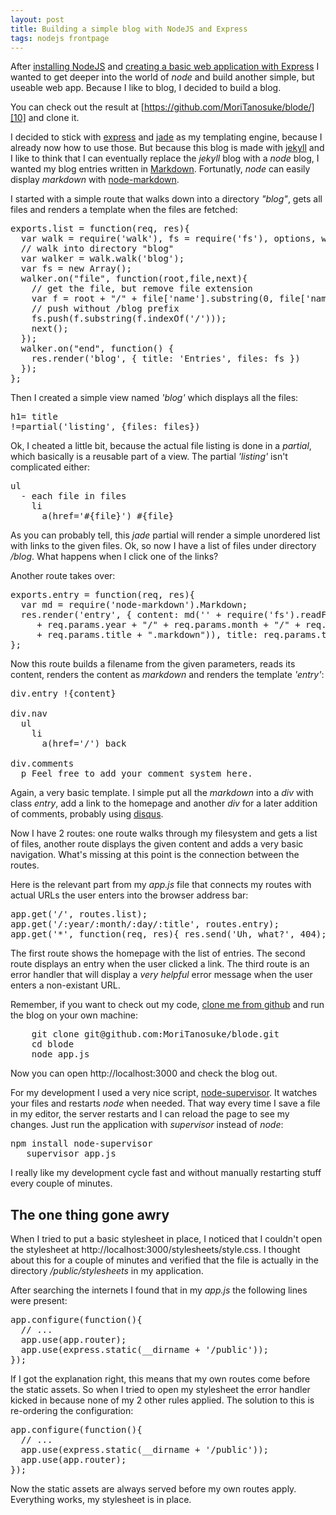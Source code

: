 ```yaml
---
layout: post
title: Building a simple blog with NodeJS and Express
tags: nodejs frontpage
---
```


After [installing NodeJS][0] and [creating a basic web application with
Express][1] I wanted to get deeper into the world of *node* and build
another simple, but useable web app. Because I like to blog, I decided
to build a blog.

You can check out the result at [https://github.com/MoriTanosuke/blode/][10]
and clone it.

I decided to stick with [express][2] and [jade][3] as my templating
engine, because I already now how to use those. But because this blog is
made with [jekyll][4] and I like to think that I can eventually replace
the *jekyll* blog with a *node* blog, I wanted my blog entries written
in [Markdown][5]. Fortunatly, *node* can easily display *markdown* with
[node-markdown][6].

I started with a simple route that walks down into a directory *"blog"*,
gets all files and renders a template when the files are fetched:

<pre class="brush: js">
exports.list = function(req, res){
  var walk = require('walk'), fs = require('fs'), options, walker;
  // walk into directory "blog"
  var walker = walk.walk('blog');
  var fs = new Array();
  walker.on("file", function(root,file,next){
    // get the file, but remove file extension
    var f = root + "/" + file['name'].substring(0, file['name'].lastIndexOf('.'));
    // push without /blog prefix
    fs.push(f.substring(f.indexOf('/')));
    next();
  });
  walker.on("end", function() {
    res.render('blog', { title: 'Entries', files: fs })
  });
};
</pre>

Then I created a simple view named *'blog'* which displays all the files:

<pre class="brush: js">
h1= title
!=partial('listing', {files: files})
</pre>

Ok, I cheated a little bit, because the actual file listing is done in a
*partial*, which basically is a reusable part of a view. The partial
*'listing'* isn't complicated either:

<pre class="brush: js">
ul
  - each file in files
    li 
      a(href='#{file}') #{file}
</pre>

As you can probably tell, this *jade* partial will render a simple unordered list with links
to the given files. Ok, so now I have a list of files under directory */blog*. What happens
when I click one of the links?

Another route takes over:

<pre class="brush: js">
exports.entry = function(req, res){
  var md = require('node-markdown').Markdown;
  res.render('entry', { content: md('' + require('fs').readFileSync('blog/'
     + req.params.year + "/" + req.params.month + "/" + req.params.day + "/"
     + req.params.title + ".markdown")), title: req.params.title });
};
</pre>

Now this route builds a filename from the given parameters, reads its 
content, renders the content as *markdown* and renders the template *'entry'*:

<pre>
div.entry !{content}

div.nav
  ul
    li
      a(href='/') back

div.comments
  p Feel free to add your comment system here. 
</pre>

Again, a very basic template. I simple put all the *markdown* into a 
*div* with class *entry*, add a link to the homepage and another *div*
for a later addition of comments, probably using [disqus][7].

Now I have 2 routes: one route walks through my filesystem and gets a list
of files, another route displays the given content and adds a very basic
navigation. What's missing at this point is the connection between the
routes.

Here is the relevant part from my *app.js* file that connects my routes
with actual URLs the user enters into the browser address bar:

<pre class="brush: js">
app.get('/', routes.list);
app.get('/:year/:month/:day/:title', routes.entry);
app.get('*', function(req, res){ res.send('Uh, what?', 404); });
</pre>

The first route shows the homepage with the list of entries. The second
route displays an entry when the user clicked a link. The third route is
an error handler that will display a *very helpful* error message when the
user enters a non-existant URL.

Remember, if you want to check out my code, [clone me from github][10] and run 
the blog on your own machine:

<pre class="brush: bash">
    git clone git@github.com:MoriTanosuke/blode.git
    cd blode
    node app.js
</pre>

Now you can open http://localhost:3000 and check the blog out.

For my development I used a very nice script, [node-supervisor][8]. It
watches your files and restarts *node* when needed. That way every time I
save a file in my editor, the server restarts and I can reload the page to
see my changes. Just run the application with *supervisor* instead of *node*:

<pre class="brush: bash">
npm install node-supervisor
   supervisor app.js
</pre>

I really like my development cycle fast and without manually restarting stuff
every couple of minutes.

The one thing gone awry
-----------------------

When I tried to put a basic stylesheet in place, I noticed that I couldn't
open the stylesheet at http://localhost:3000/stylesheets/style.css. I thought
about this for a couple of minutes and verified that the file is actually 
in the directory */public/stylesheets* in my application.

After searching the internets I found that in my *app.js* the following lines
were present:

<pre class="brush: js">
app.configure(function(){
  // ...
  app.use(app.router);
  app.use(express.static(__dirname + '/public'));
});
</pre>

If I got the explanation right, this means that my own routes come before
the static assets. So when I tried to open my stylesheet the error handler
kicked in because none of my 2 other rules applied. The solution to this is 
re-ordering the configuration:

<pre class="brush: js">
app.configure(function(){
  // ...
  app.use(express.static(__dirname + '/public'));
  app.use(app.router);
});
</pre>

Now the static assets are always served before my own routes apply.
Everything works, my stylesheet is in place.

[0]: /2012/01/30/install-nodejs-with-nvm/
[1]: /2012/01/30/first-webapp-with-node-and-expressjs/
[2]: http://expressjs.com/
[3]: http://jade-lang.com/
[4]: http://jekyllrb.com/
[5]: http://daringfireball.net/projects/markdown/
[6]: https://github.com/andris9/node-markdown
[7]: http://disqus.com/
[8]: https://github.com/isaacs/node-supervisor
[10]: https://github.com/MoriTanosuke/blode
